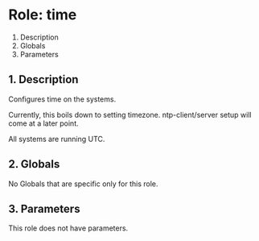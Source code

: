 # Role: time



1. Description
2. Globals
3. Parameters



## 1. Description

Configures time on the systems.

Currently, this boils down to setting timezone. ntp-client/server
setup will come at a later point.

All systems are running UTC.



## 2. Globals

No Globals that are specific only for this role.



## 3. Parameters

This role does not have parameters.
